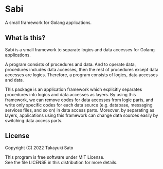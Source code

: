 # Sabi

A small framework for Golang applications.

## What is this?

Sabi is a small framework to separate logics and data accesses for Golang applications.

A program consists of procedures and data.
And to operate data, procedures includes data accesses, then the rest of procedures except data accesses are logics.
Therefore, a program consists of logics, data accesses and data.

This package is an application framework which explicitly separates procedures into logics and data accesses as layers.
By using this framework, we can remove codes for data accesses from logic parts, and write only specific codes for each data source (e.g. database, messaging services files, and so on)  in data access  parts. 
Moreover, by separating as layers, applications using this framework can change data sources easily by switching data access parts.

## License

Copyright (C) 2022 Takayuki Sato

This program is free software under MIT License.<br>
See the file LICENSE in this distribution for more details.
